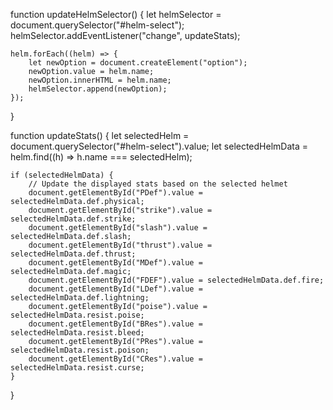 function updateHelmSelector() {
    let helmSelector = document.querySelector("#helm-select");
    helmSelector.addEventListener("change", updateStats);

    helm.forEach((helm) => {
        let newOption = document.createElement("option");
        newOption.value = helm.name;
        newOption.innerHTML = helm.name;
        helmSelector.append(newOption);
    });
}

function updateStats() {
    let selectedHelm = document.querySelector("#helm-select").value;
    let selectedHelmData = helm.find((h) => h.name === selectedHelm);

    if (selectedHelmData) {
        // Update the displayed stats based on the selected helmet
        document.getElementById("PDef").value = selectedHelmData.def.physical;
        document.getElementById("strike").value = selectedHelmData.def.strike;
        document.getElementById("slash").value = selectedHelmData.def.slash;
        document.getElementById("thrust").value = selectedHelmData.def.thrust;
        document.getElementById("MDef").value = selectedHelmData.def.magic;
        document.getElementById("FDEF").value = selectedHelmData.def.fire;
        document.getElementById("LDef").value = selectedHelmData.def.lightning;
        document.getElementById("poise").value = selectedHelmData.resist.poise;
        document.getElementById("BRes").value = selectedHelmData.resist.bleed;
        document.getElementById("PRes").value = selectedHelmData.resist.poison;
        document.getElementById("CRes").value = selectedHelmData.resist.curse;
    }
}

